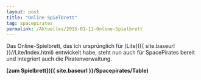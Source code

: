 ```yaml
---
layout: post
title: "Online-Spielbrett"
tag: spacepirates
permalink: /Aktuelles/2015-01-11-Online-Spielbrett
---
```



Das Online-Spielbrett, das ich ursprünglich für [Lite]({{ site.baseurl }}//Lite/Index.html) entwickelt habe, steht nun auch für SpacePirates bereit und integriert auch die Piratenverwaltung.

**[zum Spielbrett]({{ site.baseurl }}/Spacepirates/Table)**


